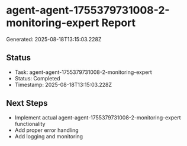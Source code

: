 # agent-agent-1755379731008-2-monitoring-expert Report

Generated: 2025-08-18T13:15:03.228Z

## Status
- Task: agent-agent-1755379731008-2-monitoring-expert
- Status: Completed
- Timestamp: 2025-08-18T13:15:03.228Z

## Next Steps
- Implement actual agent-agent-1755379731008-2-monitoring-expert functionality
- Add proper error handling
- Add logging and monitoring
